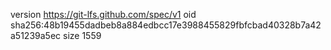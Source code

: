 version https://git-lfs.github.com/spec/v1
oid sha256:48b19455dadbeb8a884edbcc17e3988455829fbfcbad40328b7a42a51239a5ec
size 1559
